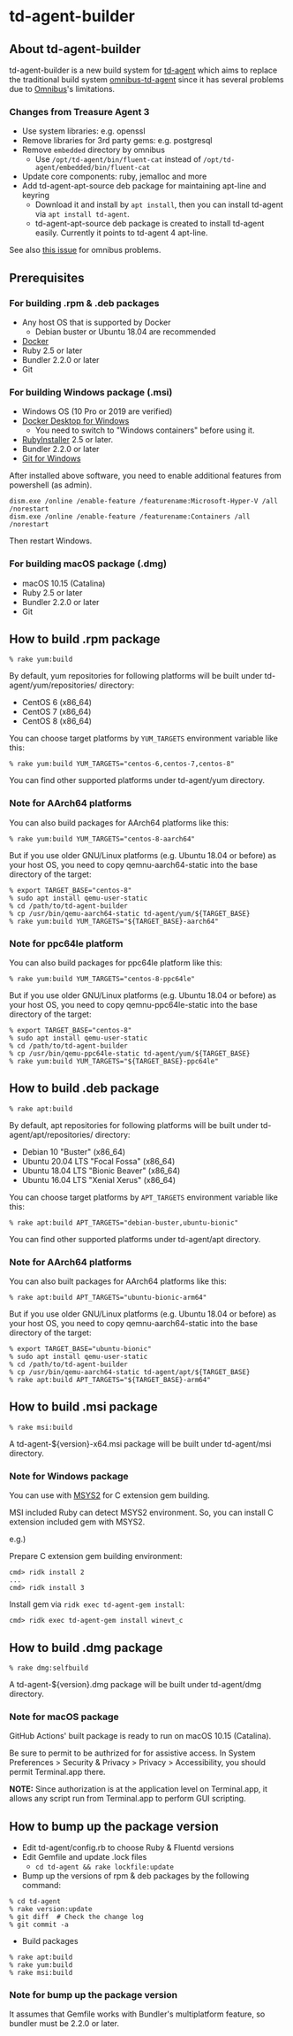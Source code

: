 # td-agent-builder

## About td-agent-builder

td-agent-builder is a new build system for [td-agent](https://docs.treasuredata.com/display/public/PD/About+Treasure+Data%27s+Server-Side+Agent) which aims to replace the traditional build system [omnibus-td-agent](https://github.com/treasure-data/omnibus-td-agent) since it has several problems due to [Omnibus](https://github.com/chef/omnibus)'s limitations.

### Changes from Treasure Agent 3

* Use system libraries: e.g. openssl
* Remove libraries for 3rd party gems: e.g. postgresql
* Remove `embedded` directory by omnibus
  * Use `/opt/td-agent/bin/fluent-cat` instead of `/opt/td-agent/embedded/bin/fluent-cat`
* Update core components: ruby, jemalloc and more
* Add td-agent-apt-source deb package for maintaining apt-line and keyring
  * Download it and install by `apt install`, then you can install td-agent via `apt install td-agent`.
  * td-agent-apt-source deb package is created to install td-agent easily. Currently it points to td-agent 4 apt-line.

See also [this issue](https://github.com/treasure-data/omnibus-td-agent/issues/219) for omnibus problems.

## Prerequisites

### For building .rpm & .deb packages

  * Any host OS that is supported by Docker
    * Debian buster or Ubuntu 18.04 are recommended
  * [Docker](https://docs.docker.com/install/)
  * Ruby 2.5 or later
  * Bundler 2.2.0 or later
  * Git

### For building Windows package (.msi)

  * Windows OS (10 Pro or 2019 are verified)
  * [Docker Desktop for Windows](https://hub.docker.com/editions/community/docker-ce-desktop-windows)
    * You need to switch to "Windows containers" before using it.
  * [RubyInstaller](https://rubyinstaller.org/) 2.5 or later.
  * Bundler 2.2.0 or later
  * [Git for Windows](https://gitforwindows.org/)

After installed above software, you need to enable additional features from powershell (as admin).

```
dism.exe /online /enable-feature /featurename:Microsoft-Hyper-V /all /norestart
dism.exe /online /enable-feature /featurename:Containers /all /norestart
```

Then restart Windows.

### For building macOS package (.dmg)

  * macOS 10.15 (Catalina)
  * Ruby 2.5 or later
  * Bundler 2.2.0 or later
  * Git

## How to build .rpm package

```console
% rake yum:build
```

By default, yum repositories for following platforms will be built under td-agent/yum/repositories/ directory:

  * CentOS 6 (x86_64)
  * CentOS 7 (x86_64)
  * CentOS 8 (x86_64)

You can choose target platforms by `YUM_TARGETS` environment variable like this:

```console
% rake yum:build YUM_TARGETS="centos-6,centos-7,centos-8"
```

You can find other supported platforms under td-agent/yum directory.

### Note for AArch64 platforms

You can also build packages for AArch64 platforms like this:

```console
% rake yum:build YUM_TARGETS="centos-8-aarch64"
```

But if you use older GNU/Linux platforms (e.g. Ubuntu 18.04 or before) as your host OS, you need to copy qemnu-aarch64-static into the base directory of the target:

```console
% export TARGET_BASE="centos-8"
% sudo apt install qemu-user-static
% cd /path/to/td-agent-builder
% cp /usr/bin/qemu-aarch64-static td-agent/yum/${TARGET_BASE}
% rake yum:build YUM_TARGETS="${TARGET_BASE}-aarch64"
```

### Note for ppc64le platform

You can also build packages for ppc64le platform like this:

```console
% rake yum:build YUM_TARGETS="centos-8-ppc64le"
```

But if you use older GNU/Linux platforms (e.g. Ubuntu 18.04 or before) as your host OS, you need to copy qemnu-ppc64le-static into the base directory of the target:

```console
% export TARGET_BASE="centos-8"
% sudo apt install qemu-user-static
% cd /path/to/td-agent-builder
% cp /usr/bin/qemu-ppc64le-static td-agent/yum/${TARGET_BASE}
% rake yum:build YUM_TARGETS="${TARGET_BASE}-ppc64le"
```

## How to build .deb package

```console
% rake apt:build
```

By default, apt repositories for following platforms will be built under td-agent/apt/repositories/ directory:

  * Debian 10 "Buster" (x86_64)
  * Ubuntu 20.04 LTS "Focal Fossa" (x86_64)
  * Ubuntu 18.04 LTS "Bionic Beaver" (x86_64)
  * Ubuntu 16.04 LTS "Xenial Xerus" (x86_64)

You can choose target platforms by `APT_TARGETS` environment variable like this:

```console
% rake apt:build APT_TARGETS="debian-buster,ubuntu-bionic"
```

You can find other supported platforms under td-agent/apt directory.

### Note for AArch64 platforms

You can also built packages for AArch64 platforms like this:

```console
% rake apt:build APT_TARGETS="ubuntu-bionic-arm64"
```

But if you use older GNU/Linux platforms (e.g. Ubuntu 18.04 or before) as your host OS, you need to copy qemnu-aarch64-static into the base directory of the target:

```console
% export TARGET_BASE="ubuntu-bionic"
% sudo apt install qemu-user-static
% cd /path/to/td-agent-builder
% cp /usr/bin/qemu-aarch64-static td-agent/apt/${TARGET_BASE}
% rake apt:build APT_TARGETS="${TARGET_BASE}-arm64"
```

## How to build .msi package

```console
% rake msi:build
```

A td-agent-${version}-x64.msi package will be built under td-agent/msi directory.

### Note for Windows package

You can use with [MSYS2](https://www.msys2.org/) for C extension gem building.

MSI included Ruby can detect MSYS2 environment.
So, you can install C extension included gem with MSYS2.

e.g.)

Prepare C extension gem building environment:

```console
cmd> ridk install 2
...
cmd> ridk install 3
```

Install gem via `ridk exec td-agent-gem install`:

```console
cmd> ridk exec td-agent-gem install winevt_c
```

## How to build .dmg package

```console
% rake dmg:selfbuild
```

A td-agent-${version}.dmg package will be built under td-agent/dmg directory.

### Note for macOS package

GitHub Actions' built package is ready to run on macOS 10.15 (Catalina).

Be sure to permit to be authrized for for assistive access.
In System Preferences > Security & Privacy > Privacy > Accessibility, you should permit Terminal.app there.

**NOTE:** Since authorization is at the application level on Terminal.app, it allows any script run from Terminal.app to perform GUI scripting.

## How to bump up the package version

* Edit td-agent/config.rb to choose Ruby & Fluentd versions
* Edit Gemfile and update .lock files
  * `cd td-agent && rake lockfile:update`
* Bump up the versions of rpm & deb packages by the following command:
```
% cd td-agent
% rake version:update
% git diff  # Check the change log
% git commit -a
```
* Build packages
```
% rake apt:build
% rake yum:build
% rake msi:build
```

### Note for bump up the package version

It assumes that Gemfile works with Bundler's multiplatform feature,
so bundler must be 2.2.0 or later.
